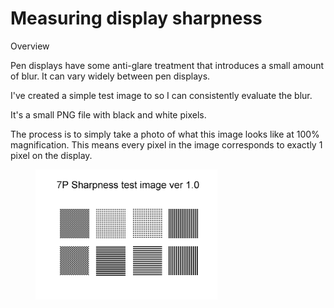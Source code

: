 # Measuring display sharpness

Overview

Pen displays have some anti-glare treatment that introduces a small amount of blur. It can vary widely between pen displays.

I've created a simple test image to so I can consistently evaluate the blur.

It's a small PNG file with black and white pixels.

The process is to simply take a photo of what this image looks like at 100% magnification. This means every pixel in the image corresponds to exactly 1 pixel on the display.

<figure><img src="../.gitbook/assets/7P Sharpness test image ver 1.0.png" alt="" width="291"><figcaption></figcaption></figure>

